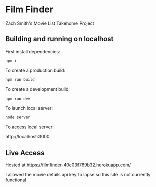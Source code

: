# Film Finder

Zach Smith's Movie List Takehome Project

## Building and running on localhost

First install dependencies:

```sh
npm i
```

To create a production build:

```sh
npm run build
```

To create a development build:

```sh
npm run dev
```

To launch local server:

```sh
node server
```

To access local server:

http://localhost:3000

## Live Access

Hosted at https://filmfinder-40c03f769b32.herokuapp.com/

I allowed the movie details api key to lapse so this site is not currently functional

